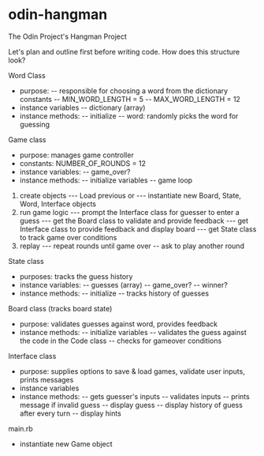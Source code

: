 # odin-hangman
The Odin Project's Hangman Project

Let's plan and outline first before writing code. How does this structure look? 

Word Class
- purpose: 
-- responsible for choosing a word from the dictionary
constants
-- MIN_WORD_LENGTH = 5
-- MAX_WORD_LENGTH = 12
- instance variables
-- dictionary (array)
- instance methods: 
-- initialize
-- word: randomly picks the word for guessing

Game class
- purpose: manages game controller
- constants: NUMBER_OF_ROUNDS = 12
- instance variables:
-- game_over?
- instance methods: 
-- initialize variables
-- game loop
1. create objects
--- Load previous or
--- instantiate new Board, State, Word, Interface objects
2. run game logic
--- prompt the Interface class for guesser to enter a guess 
--- get the Board class to validate and provide feedback
--- get Interface class to provide feedback and display board
--- get State class to track game over conditions
3. replay
--- repeat rounds until game over
-- ask to play another round 

State class
- purposes: tracks the guess history
- instance variables: 
-- guesses (array)
-- game_over?
-- winner?
- instance methods:
-- initialize 
-- tracks history of guesses

Board class (tracks board state)
- purpose: validates guesses against word, provides feedback
- instance methods:
-- initialize variables
-- validates the guess against the code in the Code class
-- checks for gameover conditions

Interface class
- purpose: supplies options to save & load games, validate user inputs, prints messages
- instance variables
- instance methods: 
-- gets guesser's inputs
-- validates inputs
-- prints message if invalid guess
-- display guess
-- display history of guess after every turn
-- display hints 

 main.rb
- instantiate new Game object

